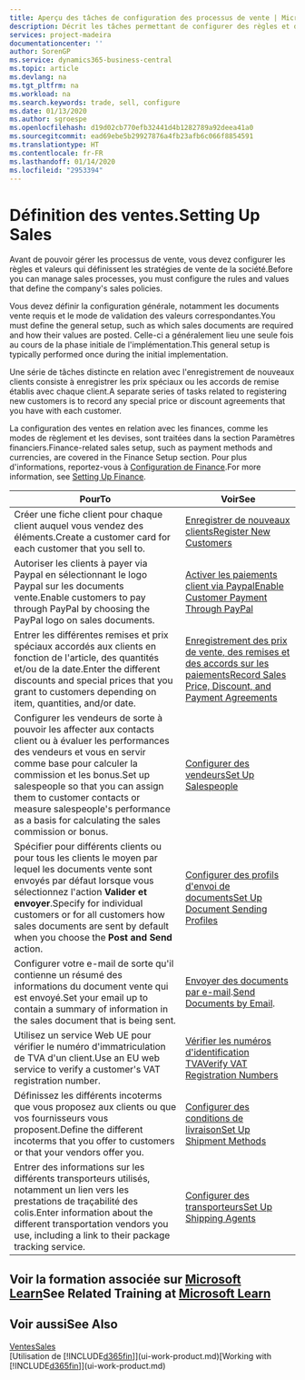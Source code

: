 ```yaml
---
title: Aperçu des tâches de configuration des processus de vente | Microsoft Docs
description: Décrit les tâches permettant de configurer des règles et des valeurs pour définir vos stratégies et vos processus de vente.
services: project-madeira
documentationcenter: ''
author: SorenGP
ms.service: dynamics365-business-central
ms.topic: article
ms.devlang: na
ms.tgt_pltfrm: na
ms.workload: na
ms.search.keywords: trade, sell, configure
ms.date: 01/13/2020
ms.author: sgroespe
ms.openlocfilehash: d19d02cb770efb32441d4b1282789a92deea41a0
ms.sourcegitcommit: ead69ebe5b29927876a4fb23afb6c066f8854591
ms.translationtype: HT
ms.contentlocale: fr-FR
ms.lasthandoff: 01/14/2020
ms.locfileid: "2953394"
---
```

# <a name="setting-up-sales"></a><span data-ttu-id="77974-103">Définition des ventes.</span><span class="sxs-lookup"><span data-stu-id="77974-103">Setting Up Sales</span></span>
<span data-ttu-id="77974-104">Avant de pouvoir gérer les processus de vente, vous devez configurer les règles et valeurs qui définissent les stratégies de vente de la société.</span><span class="sxs-lookup"><span data-stu-id="77974-104">Before you can manage sales processes, you must configure the rules and values that define the company's sales policies.</span></span>

<span data-ttu-id="77974-105">Vous devez définir la configuration générale, notamment les documents vente requis et le mode de validation des valeurs correspondantes.</span><span class="sxs-lookup"><span data-stu-id="77974-105">You must define the general setup, such as which sales documents are required and how their values are posted.</span></span> <span data-ttu-id="77974-106">Celle-ci a généralement lieu une seule fois au cours de la phase initiale de l'implémentation.</span><span class="sxs-lookup"><span data-stu-id="77974-106">This general setup is typically performed once during the initial implementation.</span></span>

<span data-ttu-id="77974-107">Une série de tâches distincte en relation avec l'enregistrement de nouveaux clients consiste à enregistrer les prix spéciaux ou les accords de remise établis avec chaque client.</span><span class="sxs-lookup"><span data-stu-id="77974-107">A separate series of tasks related to registering new customers is to record any special price or discount agreements that you have with each customer.</span></span>

<span data-ttu-id="77974-108">La configuration des ventes en relation avec les finances, comme les modes de règlement et les devises, sont traitées dans la section Paramètres financiers.</span><span class="sxs-lookup"><span data-stu-id="77974-108">Finance-related sales setup, such as payment methods and currencies, are covered in the Finance Setup section.</span></span> <span data-ttu-id="77974-109">Pour plus d'informations, reportez-vous à [Configuration de Finance](finance-setup-finance.md).</span><span class="sxs-lookup"><span data-stu-id="77974-109">For more information, see [Setting Up Finance](finance-setup-finance.md).</span></span>

| <span data-ttu-id="77974-110">Pour</span><span class="sxs-lookup"><span data-stu-id="77974-110">To</span></span> | <span data-ttu-id="77974-111">Voir</span><span class="sxs-lookup"><span data-stu-id="77974-111">See</span></span> |
| --- | --- |
| <span data-ttu-id="77974-112">Créer une fiche client pour chaque client auquel vous vendez des éléments.</span><span class="sxs-lookup"><span data-stu-id="77974-112">Create a customer card for each customer that you sell to.</span></span> |[<span data-ttu-id="77974-113">Enregistrer de nouveaux clients</span><span class="sxs-lookup"><span data-stu-id="77974-113">Register New Customers</span></span>](sales-how-register-new-customers.md) |
| <span data-ttu-id="77974-114">Autoriser les clients à payer via Paypal en sélectionnant le logo Paypal sur les documents vente.</span><span class="sxs-lookup"><span data-stu-id="77974-114">Enable customers to pay through PayPal by choosing the PayPal logo on sales documents.</span></span> |[<span data-ttu-id="77974-115">Activer les paiements client via Paypal</span><span class="sxs-lookup"><span data-stu-id="77974-115">Enable Customer Payment Through PayPal</span></span>](sales-how-enable-payment-service-extensions.md) |
| <span data-ttu-id="77974-116">Entrer les différentes remises et prix spéciaux accordés aux clients en fonction de l'article, des quantités et/ou de la date.</span><span class="sxs-lookup"><span data-stu-id="77974-116">Enter the different discounts and special prices that you grant to customers depending on item, quantities, and/or date.</span></span> |[<span data-ttu-id="77974-117">Enregistrement des prix de vente, des remises et des accords sur les paiements</span><span class="sxs-lookup"><span data-stu-id="77974-117">Record Sales Price, Discount, and Payment Agreements</span></span>](sales-how-record-sales-price-discount-payment-agreements.md) |
| <span data-ttu-id="77974-118">Configurer les vendeurs de sorte à pouvoir les affecter aux contacts client ou à évaluer les performances des vendeurs et vous en servir comme base pour calculer la commission et les bonus.</span><span class="sxs-lookup"><span data-stu-id="77974-118">Set up salespeople so that you can assign them to customer contacts or measure salespeople's performance as a basis for calculating the sales commission or bonus.</span></span> |[<span data-ttu-id="77974-119">Configurer des vendeurs</span><span class="sxs-lookup"><span data-stu-id="77974-119">Set Up Salespeople</span></span>](sales-how-setup-salespeople.md) |
| <span data-ttu-id="77974-120">Spécifier pour différents clients ou pour tous les clients le moyen par lequel les documents vente sont envoyés par défaut lorsque vous sélectionnez l'action **Valider et envoyer**.</span><span class="sxs-lookup"><span data-stu-id="77974-120">Specify for individual customers or for all customers how sales documents are sent by default when you choose the **Post and Send** action.</span></span> |[<span data-ttu-id="77974-121">Configurer des profils d'envoi de documents</span><span class="sxs-lookup"><span data-stu-id="77974-121">Set Up Document Sending Profiles</span></span>](sales-how-setup-document-send-profiles.md) |
| <span data-ttu-id="77974-122">Configurer votre e-mail de sorte qu'il contienne un résumé des informations du document vente qui est envoyé.</span><span class="sxs-lookup"><span data-stu-id="77974-122">Set your email up to contain a summary of information in the sales document that is being sent.</span></span> |<span data-ttu-id="77974-123">[Envoyer des documents par e-mail](ui-how-send-documents-email.md).</span><span class="sxs-lookup"><span data-stu-id="77974-123">[Send Documents by Email](ui-how-send-documents-email.md).</span></span> |
|<span data-ttu-id="77974-124">Utilisez un service Web UE pour vérifier le numéro d'immatriculation de TVA d'un client.</span><span class="sxs-lookup"><span data-stu-id="77974-124">Use an EU web service to verify a customer's VAT registration number.</span></span>|[<span data-ttu-id="77974-125">Vérifier les numéros d'identification TVA</span><span class="sxs-lookup"><span data-stu-id="77974-125">Verify VAT Registration Numbers</span></span>](finance-setup-vat.md)|
|<span data-ttu-id="77974-126">Définissez les différents incoterms que vous proposez aux clients ou que vos fournisseurs vous proposent.</span><span class="sxs-lookup"><span data-stu-id="77974-126">Define the different incoterms that you offer to customers or that your vendors offer you.</span></span>|[<span data-ttu-id="77974-127">Configurer des conditions de livraison</span><span class="sxs-lookup"><span data-stu-id="77974-127">Set Up Shipment Methods</span></span>](sales-how-set-up-shipment-methods.md)|
|<span data-ttu-id="77974-128">Entrer des informations sur les différents transporteurs utilisés, notamment un lien vers les prestations de traçabilité des colis.</span><span class="sxs-lookup"><span data-stu-id="77974-128">Enter information about the different transportation vendors you use, including a link to their package tracking service.</span></span>|[<span data-ttu-id="77974-129">Configurer des transporteurs</span><span class="sxs-lookup"><span data-stu-id="77974-129">Set Up Shipping Agents</span></span>](sales-how-to-set-up-shipping-agents.md)|

## <a name="see-related-training-at-microsoft-learnlearnmodulestrade-get-started-dynamics-365-business-central"></a><span data-ttu-id="77974-130">Voir la formation associée sur [Microsoft Learn](/learn/modules/trade-get-started-dynamics-365-business-central/)</span><span class="sxs-lookup"><span data-stu-id="77974-130">See Related Training at [Microsoft Learn](/learn/modules/trade-get-started-dynamics-365-business-central/)</span></span>

## <a name="see-also"></a><span data-ttu-id="77974-131">Voir aussi</span><span class="sxs-lookup"><span data-stu-id="77974-131">See Also</span></span>
[<span data-ttu-id="77974-132">Ventes</span><span class="sxs-lookup"><span data-stu-id="77974-132">Sales</span></span>](sales-manage-sales.md)  
<span data-ttu-id="77974-133">[Utilisation de [!INCLUDE[d365fin](includes/d365fin_md.md)]](ui-work-product.md)</span><span class="sxs-lookup"><span data-stu-id="77974-133">[Working with [!INCLUDE[d365fin](includes/d365fin_md.md)]](ui-work-product.md)</span></span>

